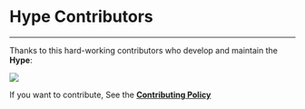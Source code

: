 
# Hype Contributors
---

Thanks to this hard-working contributors who develop and maintain the **Hype**:
<br>

<a><img src="https://badges.pufler.dev/contributors/serumstudio/hype?size=50&padding=5&bots=false"/></a>

If you want to contribute, See the <a class="internal-link" href="https://hype.serum.studio/development/contributing"><b>Contributing Policy</b></a>